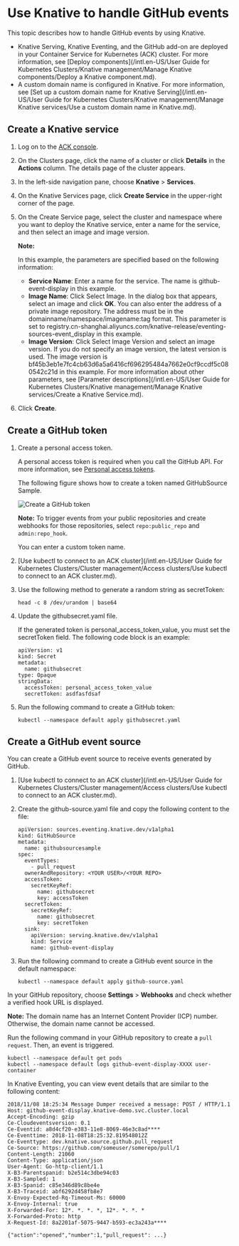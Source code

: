 # Use Knative to handle GitHub events

This topic describes how to handle GitHub events by using Knative.

-   Knative Serving, Knative Eventing, and the GitHub add-on are deployed in your Container Service for Kubernetes \(ACK\) cluster. For more information, see [Deploy components](/intl.en-US/User Guide for Kubernetes Clusters/Knative management/Manage Knative components/Deploy a Knative component.md).
-   A custom domain name is configured in Knative. For more information, see [Set up a custom domain name for Knative Serving](/intl.en-US/User Guide for Kubernetes Clusters/Knative management/Manage Knative services/Use a custom domain name in Knative.md).

## Create a Knative service

1.  Log on to the [ACK console](https://cs.console.aliyun.com).

2.  On the Clusters page, click the name of a cluster or click **Details** in the **Actions** column. The details page of the cluster appears.

3.  In the left-side navigation pane, choose **Knative** \> **Services**.

4.  On the Knative Services page, click **Create Service** in the upper-right corner of the page.

5.  On the Create Service page, select the cluster and namespace where you want to deploy the Knative service, enter a name for the service, and then select an image and image version.

    **Note:**

    In this example, the parameters are specified based on the following information:

    -   **Service Name**: Enter a name for the service. The name is github-event-display in this example.
    -   **Image Name**: Click Select Image. In the dialog box that appears, select an image and click **OK**. You can also enter the address of a private image repository. The address must be in the domainname/namespace/imagename:tag format. This parameter is set to registry.cn-shanghai.aliyuncs.com/knative-release/eventing-sources-event\_display in this example.
    -   **Image Version**: Click Select Image Version and select an image version. If you do not specify an image version, the latest version is used. The image version is bf45b3eb1e7fc4cb63d6a5a6416cf696295484a7662e0cf9ccdf5c080542c21d in this example.
    For more information about other parameters, see [Parameter descriptions](/intl.en-US/User Guide for Kubernetes Clusters/Knative management/Manage Knative services/Create a Knative Service.md).

6.  Click **Create**.


## Create a GitHub token

1.  Create a personal access token.

    A personal access token is required when you call the GitHub API. For more information, see [Personal access tokens](https://github.com/settings/tokens).

    The following figure shows how to create a token named GitHubSource Sample.

    ![Create a GitHub token](https://static-aliyun-doc.oss-accelerate.aliyuncs.com/assets/img/en-US/0165359951/p58037.png)

    **Note:** To trigger events from your public repositories and create webhooks for those repositories, select `repo:public_repo` and `admin:repo_hook`.

    You can enter a custom token name.

2.  [Use kubectl to connect to an ACK cluster](/intl.en-US/User Guide for Kubernetes Clusters/Cluster management/Access clusters/Use kubectl to connect to an ACK cluster.md).

3.  Use the following method to generate a random string as secretToken:

    ```
    head -c 8 /dev/urandom | base64
    ```

4.  Update the githubsecret.yaml file.

    If the generated token is personal\_access\_token\_value, you must set the secretToken field. The following code block is an example:

    ```
    apiVersion: v1
    kind: Secret
    metadata:
      name: githubsecret
    type: Opaque
    stringData:
      accessToken: personal_access_token_value
      secretToken: asdfasfdsaf
    ```

5.  Run the following command to create a GitHub token:

    ```
    kubectl --namespace default apply githubsecret.yaml
    ```


## Create a GitHub event source

You can create a GitHub event source to receive events generated by GitHub.

1.  [Use kubectl to connect to an ACK cluster](/intl.en-US/User Guide for Kubernetes Clusters/Cluster management/Access clusters/Use kubectl to connect to an ACK cluster.md).

2.  Create the github-source.yaml file and copy the following content to the file:

    ```
    apiVersion: sources.eventing.knative.dev/v1alpha1
    kind: GitHubSource
    metadata:
      name: githubsourcesample
    spec:
      eventTypes:
        - pull_request
      ownerAndRepository: <YOUR USER>/<YOUR REPO>
      accessToken:
        secretKeyRef:
          name: githubsecret
          key: accessToken
      secretToken:
        secretKeyRef:
          name: githubsecret
          key: secretToken
      sink:
        apiVersion: serving.knative.dev/v1alpha1
        kind: Service
        name: github-event-display
    ```

3.  Run the following command to create a GitHub event source in the default namespace:

    ```
    kubectl --namespace default apply github-source.yaml
    ```


In your GitHub repository, choose **Settings** \> **Webhooks** and check whether a verified hook URL is displayed.

**Note:** The domain name has an Internet Content Provider \(ICP\) number. Otherwise, the domain name cannot be accessed.

Run the following command in your GitHub repository to create a `pull request`. Then, an event is triggered.

```
kubectl --namespace default get pods
kubectl --namespace default logs github-event-display-XXXX user-container
```

In Knative Eventing, you can view event details that are similar to the following content:

```
2018/11/08 18:25:34 Message Dumper received a message: POST / HTTP/1.1
Host: github-event-display.knative-demo.svc.cluster.local
Accept-Encoding: gzip
Ce-Cloudeventsversion: 0.1
Ce-Eventid: a8d4cf20-e383-11e8-8069-46e3c8ad****
Ce-Eventtime: 2018-11-08T18:25:32.819548012Z
Ce-Eventtype: dev.knative.source.github.pull_request
Ce-Source: https://github.com/someuser/somerepo/pull/1
Content-Length: 21060
Content-Type: application/json
User-Agent: Go-http-client/1.1
X-B3-Parentspanid: b2e514c3dbe94c03
X-B3-Sampled: 1
X-B3-Spanid: c85e346d89c8be4e
X-B3-Traceid: abf6292d458fb8e7
X-Envoy-Expected-Rq-Timeout-Ms: 60000
X-Envoy-Internal: true
X-Forwarded-For: 12*. *. *. *, 12*. *. *. *
X-Forwarded-Proto: http
X-Request-Id: 8a2201af-5075-9447-b593-ec3a243a****

{"action":"opened","number":1,"pull_request": ...}
```

